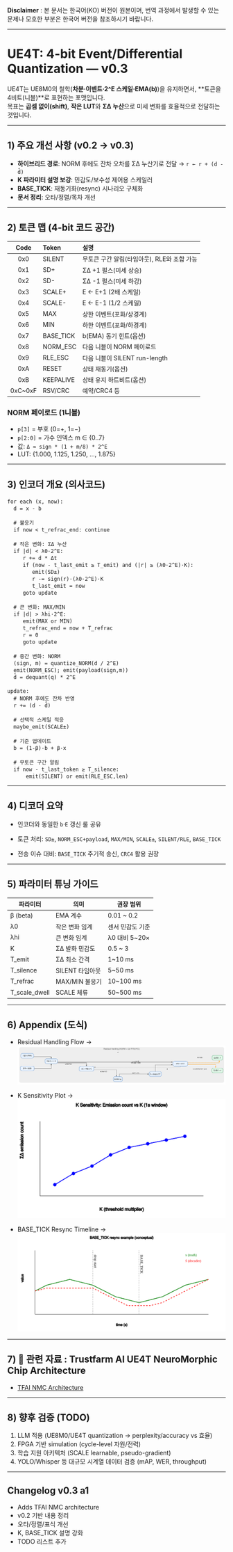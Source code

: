 **Disclaimer** : 본 문서는 한국어(KO) 버전이 원본이며, 번역 과정에서 발생할 수 있는 문제나 모호한 부분은 한국어 버전을 참조하시기 바랍니다.

---


# UE4T: 4-bit Event/Differential Quantization — v0.3

UE4T는 UE8M0의 철학(**차분·이벤트·2^E 스케일·EMA(b)**)을 유지하면서, **토큰을 4비트(니블)**로 표현하는 포맷입니다.  
목표는 **곱셈 없이(shift)**, **작은 LUT**와 **ΣΔ 누산**으로 미세 변화를 효율적으로 전달하는 것입니다.

---

## 1) 주요 개선 사항 (v0.2 → v0.3)

- **하이브리드 경로**: NORM 후에도 잔차 오차를 ΣΔ 누산기로 전달 → `r ← r + (d - d̂)`
- **K 파라미터 설명 보강**: 민감도/보수성 제어용 스케일러
- **BASE_TICK**: 재동기화(resync) 시나리오 구체화
- **문서 정리**: 오타/정렬/목차 개선

---

## 2) 토큰 맵 (4-bit 코드 공간)

| Code | Token      | 설명 |
|:---:|:-----------|:-----|
| 0x0 | SILENT     | 무토큰 구간 알림(타임아웃), RLE와 조합 가능 |
| 0x1 | SD+        | ΣΔ +1 펄스(미세 상승) |
| 0x2 | SD-        | ΣΔ -1 펄스(미세 하강) |
| 0x3 | SCALE+     | E ← E+1 (2배 스케일) |
| 0x4 | SCALE-     | E ← E-1 (1/2 스케일) |
| 0x5 | MAX        | 상한 이벤트(포화/상경계) |
| 0x6 | MIN        | 하한 이벤트(포화/하경계) |
| 0x7 | BASE_TICK  | b(EMA) 동기 힌트(옵션) |
| 0x8 | NORM_ESC   | 다음 니블이 NORM 페이로드 |
| 0x9 | RLE_ESC    | 다음 니블이 SILENT run-length |
| 0xA | RESET      | 상태 재동기(옵션) |
| 0xB | KEEPALIVE  | 상태 유지 하트비트(옵션) |
| 0xC~0xF | RSV/CRC | 예약/CRC4 등 |

### NORM 페이로드 (1니블)
- `p[3]` = 부호 (0=+, 1=−)  
- `p[2:0]` = 가수 인덱스 m ∈ {0..7}  
- 값: `Δ ≈ sign * (1 + m/8) * 2^E`  
- LUT: {1.000, 1.125, 1.250, …, 1.875}

---

## 3) 인코더 개요 (의사코드)

```text
for each (x, now):
  d = x - b

  # 불응기
  if now < t_refrac_end: continue

  # 작은 변화: ΣΔ 누산
  if |d| < λ0·2^E:
     r += d * Δt
     if (now - t_last_emit ≥ T_emit) and (|r| ≥ (λ0·2^E)·K):
        emit(SD±)
        r -= sign(r)·(λ0·2^E)·K
        t_last_emit = now
     goto update

  # 큰 변화: MAX/MIN
  if |d| > λhi·2^E:
     emit(MAX or MIN)
     t_refrac_end = now + T_refrac
     r = 0
     goto update

  # 중간 변화: NORM
  (sign, m) = quantize_NORM(d / 2^E)
  emit(NORM_ESC); emit(payload(sign,m))
  d̂ = dequant(q) * 2^E

update:
  # NORM 후에도 잔차 반영
  r += (d - d̂)

  # 선택적 스케일 적응
  maybe_emit(SCALE±)

  # 기준 업데이트
  b = (1-β)·b + β·x

  # 무토큰 구간 알림
  if now - t_last_token ≥ T_silence:
      emit(SILENT) or emit(RLE_ESC,len)
```

---
## 4) 디코더 요약

- 인코더와 동일한 `b`·`E` 갱신 룰 공유

- 토큰 처리: `SD±`, `NORM_ESC+payload`, `MAX/MIN`, `SCALE±`, `SILENT/RLE`, `BASE_TICK`

- 전송 이슈 대비: `BASE_TICK` 주기적 송신, `CRC4` 활용 권장

---
## 5) 파라미터 튜닝 가이드

| 파라미터            | 의미          | 권장 범위        |
| --------------- | ----------- | ------------ |
| β (beta)        | EMA 계수      | 0.01 \~ 0.2  |
| λ0              | 작은 변화 임계    | 센서 민감도 기준    |
| λhi             | 큰 변화 임계     | λ0 대비 5\~20× |
| K               | ΣΔ 발화 민감도   | 0.5 \~ 3     |
| T\_emit         | ΣΔ 최소 간격    | 1\~10 ms     |
| T\_silence      | SILENT 타임아웃 | 5\~50 ms     |
| T\_refrac       | MAX/MIN 불응기 | 10\~100 ms   |
| T\_scale\_dwell | SCALE 체류    | 50\~500 ms   |

---
## 6) Appendix (도식)

- Residual Handling Flow → ![appendix_A_flow.svg](diagrams/appendix_A_flow.svg)

- K Sensitivity Plot → ![appendix_B_K_sensitivity.svg](diagrams/appendix_B_K_sensitivity.svg)

- BASE_TICK Resync Timeline → ![appendix_C_BASE_TICK_resync.svg](diagrams/appendix_C_BASE_TICK_resync.svg)

---

## 7) 📎 관련 자료 : Trustfarm AI UE4T NeuroMorphic Chip Architecture
- [TFAI NMC Architecture](ue4t_nmc/TFAI_NMC_Architecture.md)

---
## 8) 향후 검증 (TODO)
  1. LLM 적용 (UE8M0/UE4T quantization → perplexity/accuracy vs 효율)
  2. FPGA 기반 simulation (cycle-level 자원/전력)
  3. 학습 지원 아키텍처 (SCALE learnable, pseudo-gradient)
  4. YOLO/Whisper 등 대규모 시계열 데이터 검증 (mAP, WER, throughput)
---

## Changelog v0.3 a1
- Adds TFAI NMC architecture
- v0.2 기반 내용 정리
- 오타/정렬/표식 개선
- K, BASE_TICK 설명 강화
- TODO 리스트 추가